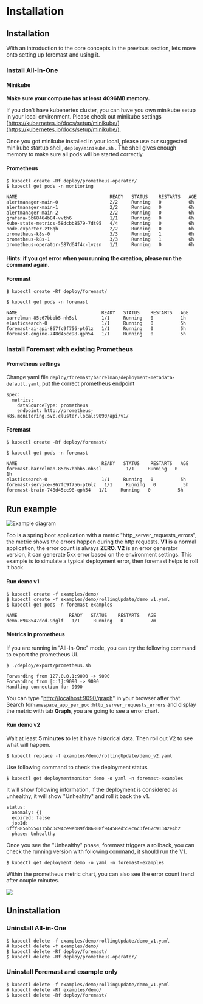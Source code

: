 # Installation



## Installation

With an introduction to the core concepts in the previous section, lets move onto setting up foremast and using it.

### Install All-in-One

#### Minikube

**Make sure your compute has at least 4096MB memory.**

If you don't have kubenertes cluster, you can have you own minikube setup in your local environment. Please check out minikube settings [https://kubernetes.io/docs/setup/minikube/](https://kubernetes.io/docs/setup/minikube/).  
  
Once you got minikube installed in your local, please use our suggested minikube startup shell, `deploy/minikube.sh` . The shell gives enough memory to make sure all pods will be started correctly.

#### Prometheus

```text
$ kubectl create -Rf deploy/prometheus-operator/
$ kubectl get pods -n monitoring

NAME                                  READY   STATUS    RESTARTS   AGE
alertmanager-main-0                   2/2     Running   0          6h
alertmanager-main-1                   2/2     Running   0          6h
alertmanager-main-2                   2/2     Running   0          6h
grafana-5b68464b84-vvth6              1/1     Running   0          6h
kube-state-metrics-58dcbb8579-7dt95   4/4     Running   0          6h
node-exporter-zt8qh                   2/2     Running   0          6h
prometheus-k8s-0                      3/3     Running   1          6h
prometheus-k8s-1                      3/3     Running   1          6h
prometheus-operator-587d64f4c-lvzsn   1/1     Running   0          6h
```

#### Hints: if you get error when you running the creation, please run the command again.

#### Foremast

```text
$ kubectl create -Rf deploy/foremast/

$ kubectl get pods -n foremast

NAME                               READY   STATUS    RESTARTS   AGE
barrelman-85c67bbbb5-nh5sl         1/1     Running   0          1h
elasticsearch-0                    1/1     Running   0          5h
foremast-ai-api-867fc9f756-pt6lz   1/1     Running   0          5h
foremast-engine-748d45cc98-qph54   1/1     Running   0          5h
```

### Install Foremast with existing Prometheus

#### Prometheus settings

Change yaml file `deploy/foremast/barrelman/deployment-metadata-default.yaml`, put the correct prometheus endpoint

```text
spec:
  metrics:
    dataSourceType: prometheus
    endpoint: http://prometheus-k8s.monitoring.svc.cluster.local:9090/api/v1/
```

#### Foremast

```text
$ kubectl create -Rf deploy/foremast/

$ kubectl get pods -n foremast

NAME                               READY   STATUS    RESTARTS   AGE
foremast-barrelman-85c67bbbb5-nh5sl         1/1     Running   0          1h
elasticsearch-0                    1/1     Running   0          5h
foremast-service-867fc9f756-pt6lz   1/1     Running   0          5h
foremast-brain-748d45cc98-qph54   1/1     Running   0          5h
```

## Run example

![Example diagram](../../.gitbook/assets/demo.png)

Foo is a spring boot application with a metric "http\_server\_requests\_errors", the metric shows the errors happen during the http requests.  **V1** is a normal application, the error count is always **ZERO. V2** is an error generator version, it can generate 5xx error based on the environment settings. This example is to simulate a typical deployment error, then foremast helps to roll it back.

#### Run demo v1

```text
$ kubectl create -f examples/demo/
$ kubectl create -f examples/demo/rollingUpdate/demo_v1.yaml
$ kubectl get pods -n foremast-examples

NAME                   READY   STATUS    RESTARTS   AGE
demo-6948547dcd-9dglf   1/1     Running   0          7m
```

#### Metrics in prometheus

If you are running in "All-In-One" mode, you can try the following command to export the prometheus UI.  

```text
$ ./deploy/export/prometheus.sh

Forwarding from 127.0.0.1:9090 -> 9090
Forwarding from [::1]:9090 -> 9090
Handling connection for 9090
```

You can type "[http://localhost:9090/graph](http://localhost:9090/graph)" in your browser after that.   
Search for`namespace_app_per_pod:http_server_requests_errors` and display the metric with tab **Graph**, you are going to see a error chart.

#### Run demo v2

Wait at least **5 minutes** to let it have historical data. Then roll out V2 to see what will happen.

```text
$ kubectl replace -f examples/demo/rollingUpdate/demo_v2.yaml
```

Use following command to check the deployment status

```text
$ kubectl get deploymentmonitor demo -o yaml -n foremast-examples
```

It will show following information, if the deployment is considered as unhealthy, it will show "Unhealthy" and roll it back the v1.

```text
status:
  anomaly: {}
  expired: false
  jobId: 6fff8856b554115bc3c94ce9eb89fd86808f94458ed559c6c3fe67c91342e4b2
  phase: Unhealthy
```

Once you see the "Unhealthy" phase, foremast triggers a rollback, you can check the running version with following command, it should run the V1.

```text
$ kubectl get deployment demo -o yaml -n foremast-examples
```

Within the prometheus metric chart, you can also see the error count trend after couple minutes.

![](../../.gitbook/assets/prometheus_sceen.png)



## Uninstallation

### Uninstall All-in-One

```text
$ kubectl delete -f examples/demo/rollingUpdate/demo_v1.yaml
# kubectl delete -f examples/demo/
$ kubectl delete -Rf deploy/foremast/
$ kubectl delete -Rf deploy/prometheus-operator/
```

### Uninstall Foremast and example only

```text
$ kubectl delete -f examples/demo/rollingUpdate/demo_v1.yaml
# kubectl delete -Rf examples/demo/
$ kubectl delete -Rf deploy/foremast/
```



